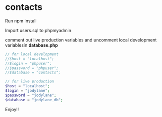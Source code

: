 # contacts

Run npm install

Import users.sql to phpmyadmin

comment out live production variables and uncomment local development variablesin **database.php**

```php
// for local development
//$host = "localhost";
//$login = "phpuser";
//$password = "phpuser";
//$database = "contacts";

// for live production
$host = "localhost";
$login = "jodylane";
$password = "jodylane";
$database = "jodylane_db";

```


Enjoy!!
